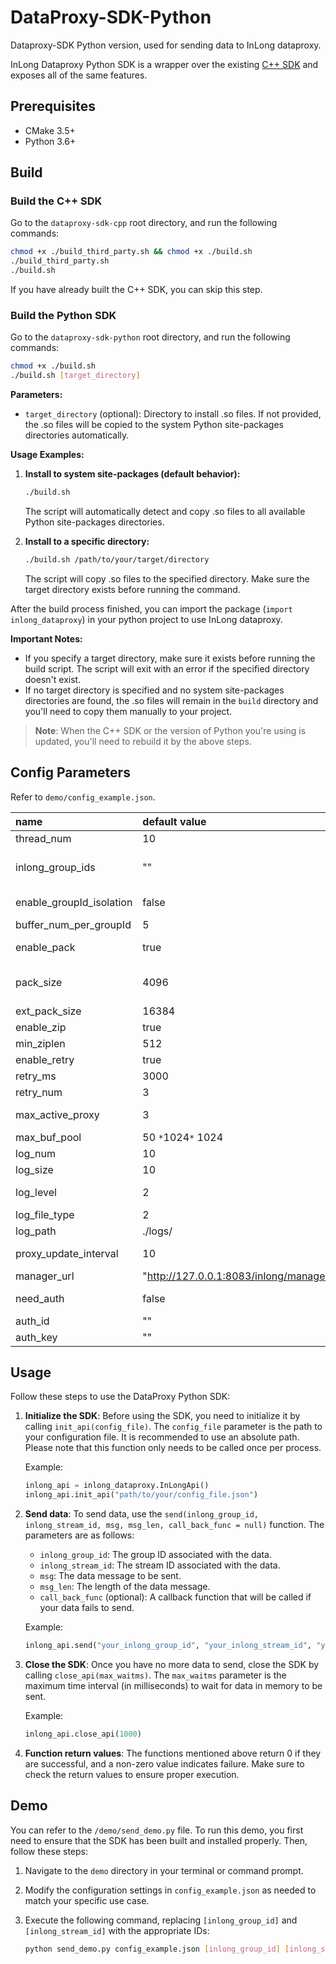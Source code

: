 <!--

    Licensed to the Apache Software Foundation (ASF) under one
    or more contributor license agreements.  See the NOTICE file
    distributed with this work for additional information
    regarding copyright ownership.  The ASF licenses this file
    to you under the Apache License, Version 2.0 (the
    "License"); you may not use this file except in compliance
    with the License.  You may obtain a copy of the License at

      http://www.apache.org/licenses/LICENSE-2.0

    Unless required by applicable law or agreed to in writing,
    software distributed under the License is distributed on an
    "AS IS" BASIS, WITHOUT WARRANTIES OR CONDITIONS OF ANY
    KIND, either express or implied.  See the License for the
    specific language governing permissions and limitations
    under the License.

-->

# DataProxy-SDK-Python
Dataproxy-SDK Python version, used for sending data to InLong dataproxy.

InLong Dataproxy Python SDK is a wrapper over the existing [C++ SDK](https://github.com/apache/inlong/tree/master/inlong-sdk/dataproxy-sdk-twins/dataproxy-sdk-cpp) and exposes all of the same features.

## Prerequisites
- CMake 3.5+
- Python 3.6+

## Build

### Build the C++ SDK

Go to the `dataproxy-sdk-cpp` root directory, and run the following commands:

```bash
chmod +x ./build_third_party.sh && chmod +x ./build.sh
./build_third_party.sh
./build.sh
```

If you have already built the C++ SDK, you can skip this step.

### Build the Python SDK

Go to the `dataproxy-sdk-python` root directory, and run the following commands:

```bash
chmod +x ./build.sh
./build.sh [target_directory]
```

**Parameters:**
- `target_directory` (optional): Directory to install .so files. If not provided, the .so files will be copied to the system Python site-packages directories automatically.

**Usage Examples:**

1. **Install to system site-packages (default behavior):**
   ```bash
   ./build.sh
   ```
   The script will automatically detect and copy .so files to all available Python site-packages directories.

2. **Install to a specific directory:**
   ```bash
   ./build.sh /path/to/your/target/directory
   ```
   The script will copy .so files to the specified directory. Make sure the target directory exists before running the command.

After the build process finished, you can import the package (`import inlong_dataproxy`) in your python project to use InLong dataproxy.

**Important Notes:**
- If you specify a target directory, make sure it exists before running the build script. The script will exit with an error if the specified directory doesn't exist.
- If no target directory is specified and no system site-packages directories are found, the .so files will remain in the `build` directory and you'll need to copy them manually to your project.

> **Note**: When the C++ SDK or the version of Python you're using is updated, you'll need to rebuild it by the above steps.

## Config Parameters

Refer to `demo/config_example.json`.

| name                     | default value                                                      | description                                                                                                |
|:-------------------------|:-------------------------------------------------------------------|:-----------------------------------------------------------------------------------------------------------|
| thread_num               | 10                                                                 | number of network sending threads                                                                          |
| inlong_group_ids         | ""                                                                 | the list of inlong_group_id, seperated by commas, such as "b_inlong_group_test_01, b_inlong_group_test_02" |
| enable_groupId_isolation | false                                                              | whether different groupid data using different buffer pools inside the sdk                                 |
| buffer_num_per_groupId   | 5                                                                  | number of buffer pools of each groupid                                                                     |
| enable_pack              | true                                                               | whether multiple messages are packed while sending to dataproxy                                            |
| pack_size                | 4096                                                               | byte, pack messages and send to dataproxy when the data in buffer pool exceeds this value                  |
| ext_pack_size            | 16384                                                              | byte, maximum length of a message                                                                          |
| enable_zip               | true                                                               | whether zip data while sending to dataproxy                                                                |
| min_ziplen               | 512                                                                | byte, minimum zip len                                                                                      |
| enable_retry             | true                                                               | whether do resend while failed to send data                                                                |
| retry_ms                 | 3000                                                               | millisecond, resend interval                                                                               |
| retry_num                | 3                                                                  | maximum resend times                                                                                       |
| max_active_proxy         | 3                                                                  | maximum number of established connections with dataproxy                                                   |
| max_buf_pool             | 50 `*`1024`*` 1024                                                 | byte, the size of buffer pool                                                                              |
| log_num                  | 10                                                                 | maximum number of log files                                                                                |
| log_size                 | 10                                                                 | MB, maximum size of one log file                                                                           |
| log_level                | 2                                                                  | log level: trace(4)>debug(3)>info(2)>warn(1)>error(0)                                                      |
| log_file_type            | 2                                                                  | type of log output: 2->file, 1->console                                                                    |
| log_path                 | ./logs/                                                            | log path                                                                                                   |
| proxy_update_interval    | 10                                                                 | interval of requesting and updating dataproxy lists from manager                                           |
| manager_url              | "http://127.0.0.1:8083/inlong/manager/openapi/dataproxy/getIpList" | the url of manager openapi                                                                                 |
| need_auth                | false                                                              | whether need authentication while interacting with manager                                                 |
| auth_id                  | ""                                                                 | authenticate id if need authentication                                                                     |
| auth_key                 | ""                                                                 | authenticate key if need authentication                                                                    |

## Usage

Follow these steps to use the DataProxy Python SDK:

1. **Initialize the SDK**: Before using the SDK, you need to initialize it by calling `init_api(config_file)`. The `config_file` parameter is the path to your configuration file. It is recommended to use an absolute path. Please note that this function only needs to be called once per process.

   Example:
   ```python
   inlong_api = inlong_dataproxy.InLongApi()
   inlong_api.init_api("path/to/your/config_file.json")
   ```

2. **Send data**: To send data, use the `send(inlong_group_id, inlong_stream_id, msg, msg_len, call_back_func = null)` function. The parameters are as follows:
    - `inlong_group_id`: The group ID associated with the data.
    - `inlong_stream_id`: The stream ID associated with the data.
    - `msg`: The data message to be sent.
    - `msg_len`: The length of the data message.
    - `call_back_func` (optional): A callback function that will be called if your data fails to send.

   Example:
   ```python
   inlong_api.send("your_inlong_group_id", "your_inlong_stream_id", "your_message", len("your_message"), call_back_func = your_callback_function)
   ```

3. **Close the SDK**: Once you have no more data to send, close the SDK by calling `close_api(max_waitms)`. The `max_waitms` parameter is the maximum time interval (in milliseconds) to wait for data in memory to be sent.

   Example:
   ```python
   inlong_api.close_api(1000)
   ```

4. **Function return values**: The functions mentioned above return 0 if they are successful, and a non-zero value indicates failure. Make sure to check the return values to ensure proper execution.

## Demo

You can refer to the `/demo/send_demo.py` file. To run this demo, you first need to ensure that the SDK has been built and installed properly. Then, follow these steps:

1. Navigate to the `demo` directory in your terminal or command prompt.
2. Modify the configuration settings in `config_example.json` as needed to match your specific use case.
3. Execute the following command, replacing `[inlong_group_id]` and `[inlong_stream_id]` with the appropriate IDs:

   ```bash
   python send_demo.py config_example.json [inlong_group_id] [inlong_stream_id]
   ```